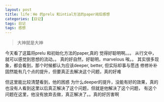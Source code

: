 ```yaml
---
layout: post
title: life：He 的prelu 和intial方法的paper阅后感想
categories: [日记]
tags: 日记
tags: 感想
---
```


> 大神就是大神

今天看了这篇将prelu 和初始化方法的paper,真的 觉得好聪明啊。。。
从行文中，就可以感觉到思想的流动。。
真的好自然，好聪明，marvelous
唉。。
其实很多现象，都会看到，那个时候都认为应该deeper, better, 但实际却事与愿违
修修补补固然能有几个点的提升，但要真正去解决这个问题，真的好难

但这里能比较清楚看到，他的困惑
为什么deeper的提升，没能有好的效果，真的
也没有人看到这里以后真正解决了这个问题，但就是他解决了这个问题，
有这个问题在这里，他没有放弃去做，真正解决了。。真的好厉害啊
